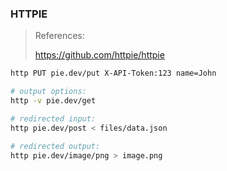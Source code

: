 ### HTTPIE

> References:
>
> https://github.com/httpie/httpie

```bash
http PUT pie.dev/put X-API-Token:123 name=John

# output options:
http -v pie.dev/get

# redirected input:
http pie.dev/post < files/data.json

# redirected output:
http pie.dev/image/png > image.png
```

